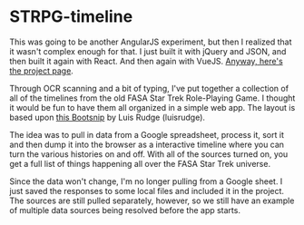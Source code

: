# STRPG-timeline
This was going to be another AngularJS experiment, but then I realized that it wasn't complex enough for that. I just built it with jQuery and JSON, and then built it again with React. And then again with VueJS. <a href="http://briancribb.github.io/strpg-timeline" title="project page">Anyway, here's the project page</a>.

Through OCR scanning and a bit of typing, I've put together a collection of all of the timelines from the old FASA Star Trek Role-Playing Game. I thought it would be fun to have them all organized in a simple web app. The layout is based upon <a title="" href="http://bootsnipp.com/snippets/featured/timeline-responsive">this Bootsnip</a> by Luis Rudge (luisrudge).

The idea was to pull in data from a Google spreadsheet, process it, sort it and then dump it into the browser as a interactive timeline where you can turn the various histories on and off. With all of the sources turned on, you get a full list of things happening all over the FASA Star Trek universe.

Since the data won't change, I'm no longer pulling from a Google sheet. I just saved the responses to some local files and included it in the project. The sources are still pulled separately, however, so we still have an example of multiple data sources being resolved before the app starts.
